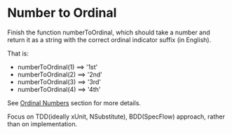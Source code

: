 # Number to Ordinal

Finish the function numberToOrdinal, which should take a number and return it as a string with the correct ordinal indicator suffix (in English).

That is:

- numberToOrdinal(1) ==> '1st'
- numberToOrdinal(2) ==> '2nd'
- numberToOrdinal(3) ==> '3rd'
- numberToOrdinal(4) ==> '4th'

See [Ordinal Numbers](https://en.wikipedia.org/wiki/English_numerals) section for more details.

Focus on TDD(ideally xUnit, NSubstitute), BDD(SpecFlow) approach, rather than on implementation.

